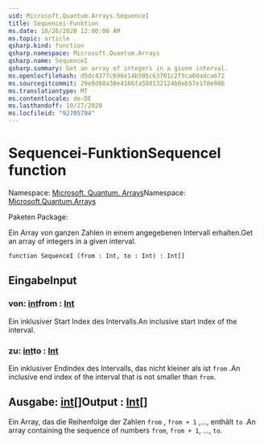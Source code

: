 ```yaml
---
uid: Microsoft.Quantum.Arrays.SequenceI
title: Sequencei-Funktion
ms.date: 10/26/2020 12:00:00 AM
ms.topic: article
qsharp.kind: function
qsharp.namespace: Microsoft.Quantum.Arrays
qsharp.name: SequenceI
qsharp.summary: Get an array of integers in a given interval.
ms.openlocfilehash: d5dc4377c696e14b505c63701c2f5ca0dadca672
ms.sourcegitcommit: 29e0d88a30e4166fa580132124b0eb57e1f0e986
ms.translationtype: MT
ms.contentlocale: de-DE
ms.lasthandoff: 10/27/2020
ms.locfileid: "92705794"
---
```

# <a name="sequencei-function"></a><span data-ttu-id="15916-102">Sequencei-Funktion</span><span class="sxs-lookup"><span data-stu-id="15916-102">SequenceI function</span></span>

<span data-ttu-id="15916-103">Namespace: [Microsoft. Quantum. Arrays](xref:Microsoft.Quantum.Arrays)</span><span class="sxs-lookup"><span data-stu-id="15916-103">Namespace: [Microsoft.Quantum.Arrays](xref:Microsoft.Quantum.Arrays)</span></span>

<span data-ttu-id="15916-104">Paketen [](https://nuget.org/packages/)</span><span class="sxs-lookup"><span data-stu-id="15916-104">Package: [](https://nuget.org/packages/)</span></span>


<span data-ttu-id="15916-105">Ein Array von ganzen Zahlen in einem angegebenen Intervall erhalten.</span><span class="sxs-lookup"><span data-stu-id="15916-105">Get an array of integers in a given interval.</span></span>

```qsharp
function SequenceI (from : Int, to : Int) : Int[]
```


## <a name="input"></a><span data-ttu-id="15916-106">Eingabe</span><span class="sxs-lookup"><span data-stu-id="15916-106">Input</span></span>

### <a name="from--int"></a><span data-ttu-id="15916-107">von: [int](xref:microsoft.quantum.lang-ref.int)</span><span class="sxs-lookup"><span data-stu-id="15916-107">from : [Int](xref:microsoft.quantum.lang-ref.int)</span></span>

<span data-ttu-id="15916-108">Ein inklusiver Start Index des Intervalls.</span><span class="sxs-lookup"><span data-stu-id="15916-108">An inclusive start index of the interval.</span></span>


### <a name="to--int"></a><span data-ttu-id="15916-109">zu: [int](xref:microsoft.quantum.lang-ref.int)</span><span class="sxs-lookup"><span data-stu-id="15916-109">to : [Int](xref:microsoft.quantum.lang-ref.int)</span></span>

<span data-ttu-id="15916-110">Ein inklusiver Endindex des Intervalls, das nicht kleiner als ist `from` .</span><span class="sxs-lookup"><span data-stu-id="15916-110">An inclusive end index of the interval that is not smaller than `from`.</span></span>



## <a name="output--int"></a><span data-ttu-id="15916-111">Ausgabe: [int](xref:microsoft.quantum.lang-ref.int)[]</span><span class="sxs-lookup"><span data-stu-id="15916-111">Output : [Int](xref:microsoft.quantum.lang-ref.int)[]</span></span>

<span data-ttu-id="15916-112">Ein Array, das die Reihenfolge der Zahlen `from` , `from + 1` ,..., enthält `to` .</span><span class="sxs-lookup"><span data-stu-id="15916-112">An array containing the sequence of numbers `from`, `from + 1`, ..., `to`.</span></span>